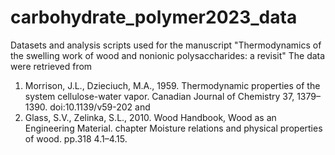 # carbohydrate_polymer2023_data
Datasets and analysis scripts used for the manuscript "Thermodynamics of the swelling work of wood and nonionic polysaccharides: a revisit"
The data were retrieved from 
 1) Morrison, J.L., Dzieciuch, M.A., 1959. Thermodynamic properties of the system cellulose-water vapor. Canadian Journal of Chemistry 37, 1379–1390. doi:10.1139/v59-202
  and
 2) Glass, S.V., Zelinka, S.L., 2010. Wood Handbook, Wood as an Engineering Material. chapter Moisture relations and physical properties of wood. pp.318 4.1–4.15.
